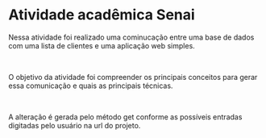 # Atividade acadêmica Senai 

<p>Nessa atividade foi realizado uma cominucação entre uma base de dados com uma lista de clientes e uma aplicação web simples.</p>
<br>
<p>O objetivo da atividade foi compreender os principais conceitos para gerar essa comunicação e quais as principais técnicas.</p>
<br>
<p>A alteração é gerada pelo método get conforme as possíveis entradas digitadas pelo usuário na url do projeto.</p>



